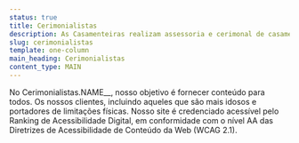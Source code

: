 ```yaml
---
status: true
title: Cerimonialistas
description: As Casamenteiras realizam assessoria e cerimonal de casamentos, eventos corporativos e festas em geral.
slug: cerimonialistas
template: one-column
main_heading: Cerimonialistas
content_type: MAIN
---
```


No Cerimonialistas.NAME\_\_, nosso objetivo é fornecer conteúdo para todos.
Os nossos clientes, incluindo aqueles que são mais idosos
e portadores de limitações físicas. Nosso site é credenciado acessível pelo
Ranking de Acessibilidade Digital, em conformidade com o nível AA
das Diretrizes de Acessibilidade de Conteúdo da Web (WCAG 2.1).
